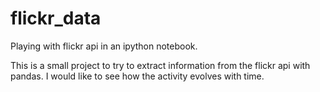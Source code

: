 flickr_data
===========

Playing with flickr api in an ipython notebook.

This is a small project to try to extract information from the 
flickr api with pandas. I would like to see how the activity evolves
with time.
